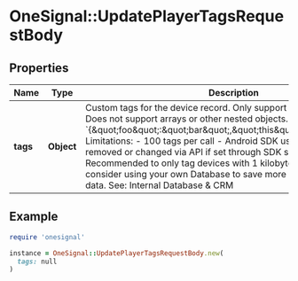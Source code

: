 # OneSignal::UpdatePlayerTagsRequestBody

## Properties

| Name | Type | Description | Notes |
| ---- | ---- | ----------- | ----- |
| **tags** | **Object** | Custom tags for the device record.  Only support string key value pairs.  Does not support arrays or other nested objects.  Example &#x60;{\&quot;foo\&quot;:\&quot;bar\&quot;,\&quot;this\&quot;:\&quot;that\&quot;}&#x60;. Limitations: - 100 tags per call - Android SDK users: tags cannot be removed or changed via API if set through SDK sendTag methods. Recommended to only tag devices with 1 kilobyte of ata Please consider using your own Database to save more than 1 kilobyte of data.  See: Internal Database &amp; CRM  | [optional] |

## Example

```ruby
require 'onesignal'

instance = OneSignal::UpdatePlayerTagsRequestBody.new(
  tags: null
)
```

